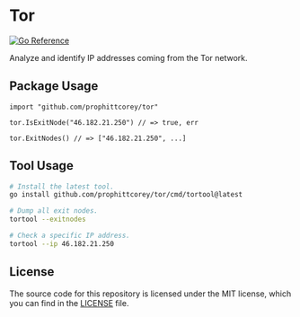 # Tor

[![Go Reference](https://pkg.go.dev/badge/github.com/prophittcorey/tor.svg)](https://pkg.go.dev/github.com/prophittcorey/tor)

Analyze and identify IP addresses coming from the Tor network.

## Package Usage

```golang
import "github.com/prophittcorey/tor"

tor.IsExitNode("46.182.21.250") // => true, err

tor.ExitNodes() // => ["46.182.21.250", ...]
```

## Tool Usage

```bash
# Install the latest tool.
go install github.com/prophittcorey/tor/cmd/tortool@latest

# Dump all exit nodes.
tortool --exitnodes

# Check a specific IP address.
tortool --ip 46.182.21.250
```

## License

The source code for this repository is licensed under the MIT license, which you can
find in the [LICENSE](LICENSE.md) file.
